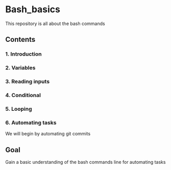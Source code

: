 # Bash_basics
This repository is all about the bash commands
## Contents
### 1. Introduction
### 2. Variables
### 3. Reading inputs
### 4. Conditional
### 5. Looping
### 6. Automating tasks
We will begin by automating git commits

## Goal
Gain a basic understanding of the bash commands line for automating tasks
